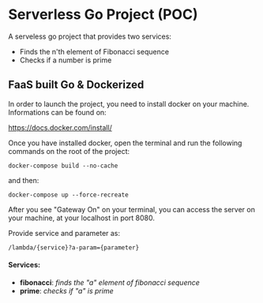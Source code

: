 # Serverless Go Project (POC)

A serveless go project that provides two services:
- Finds the n'th element of Fibonacci sequence
- Checks if a number is prime

## FaaS built Go & Dockerized

In order to launch the project, you need to install docker on your machine. 
Informations can be found on:

https://docs.docker.com/install/

Once you have installed docker, open the terminal and run the following commands
on the root of the project:

	docker-compose build --no-cache
    
and then:

    docker-compose up --force-recreate
   
After you see "Gateway On" on your terminal, you can access the server on your machine, at your localhost in port 8080.

Provide service and parameter as: 
    
    /lambda/{service}?a-param={parameter}

#### Services:
- **fibonacci**: *finds the "a" element of fibonacci sequence*
- **prime**: *checks if "a" is prime*